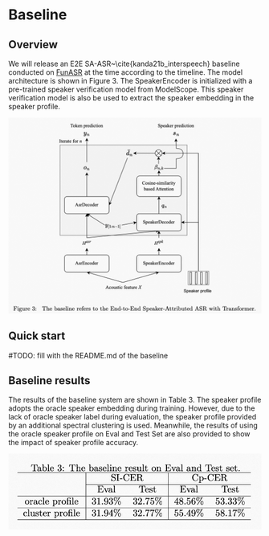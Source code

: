 # Baseline
## Overview
We will release an E2E SA-ASR~\cite{kanda21b_interspeech} baseline conducted on [FunASR](https://github.com/alibaba-damo-academy/FunASR) at the time according to the timeline. The model architecture is shown in Figure 3. The SpeakerEncoder is initialized with a pre-trained speaker verification model from ModelScope. This speaker verification model is also be used to extract the speaker embedding in the speaker profile.

![model archietecture](images/sa_asr_arch.png)

## Quick start
#TODO: fill with the README.md of the baseline

## Baseline results
The results of the baseline system are shown in Table 3. The speaker profile adopts the oracle speaker embedding during training. However, due to the lack of oracle speaker label during evaluation, the speaker profile provided by an additional spectral clustering is used. Meanwhile, the results of using the oracle speaker profile on Eval and Test Set are also provided to show the impact of speaker profile accuracy. 

![baseline result](images/baseline_result.png)